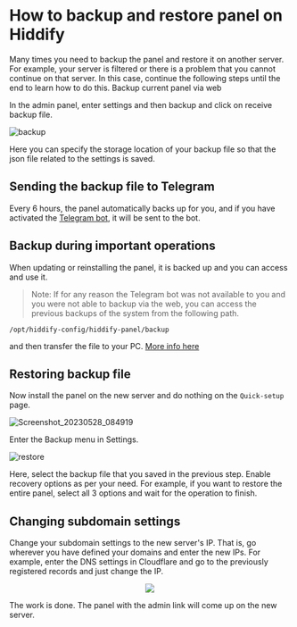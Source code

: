 

# How to backup and restore panel on Hiddify

Many times you need to backup the panel and restore it on another server. For example, your server is filtered or there is a problem that you cannot continue on that server. In this case, continue the following steps until the end to learn how to do this.
Backup current panel via web

In the admin panel, enter settings and then backup and click on receive backup file.

![backup](https://github.com/hiddify/hiddify-config/assets/125398461/5547180d-e2e6-44b5-a3ec-a651a58a02d3)


Here you can specify the storage location of your backup file so that the json file related to the settings is saved.


## Sending the backup file to Telegram

Every 6 hours, the panel automatically backs up for you, and if you have activated the [Telegram bot](/manager/wiki/How-to-set-up-and-use-Telegram-bot-on-Hddify-panel), it will be sent to the bot.

## Backup during important operations

When updating or reinstalling the panel, it is backed up and you can access and use it.

> Note: If for any reason the Telegram bot was not available to you and you were not able to backup via the web, you can access the previous backups of the system from the following path.

`/opt/hiddify-config/hiddify-panel/backup`

and then transfer the file to your PC. [More info here](/manager/wiki/How-to-transfer-files-between-a-server-and-a-computer)

## Restoring backup file
Now install the panel on the new server and do nothing on the `Quick-setup` page.

![Screenshot_20230528_084919](https://github.com/hiddify/hiddify-config/assets/125398461/c419c97a-7dad-4f90-9b07-c33453887050)


Enter the Backup menu in Settings.

![restore](https://github.com/hiddify/hiddify-config/assets/125398461/bb83fc32-bbae-4b89-9bbe-b6498488125c)

Here, select the backup file that you saved in the previous step. Enable recovery options as per your need. For example, if you want to restore the entire panel, select all 3 options and wait for the operation to finish.


## Changing subdomain settings
Change your subdomain settings to the new server's IP. That is, go wherever you have defined your domains and enter the new IPs. For example, enter the DNS settings in Cloudflare and go to the previously registered records and just change the IP.

<div align=center markdown=1>
<img src="https://github.com/hiddify/hiddify-config/assets/125398461/c572da3a-aafb-4457-b06e-c8870a20e171" />
</div>



The work is done. The panel with the admin link will come up on the new server.